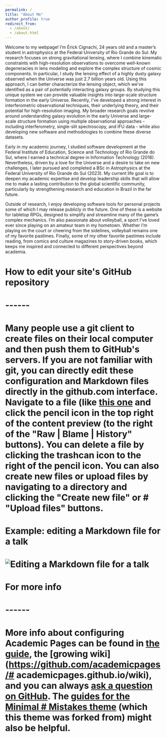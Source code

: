 ```yaml
---
permalink: /
title: "About Me"
author_profile: true
redirect_from: 
  - /about/
  - /about.html
---
```


Welcome to my webpage! I’m Érick Cignachi, 24 years old and a master’s student in astrophysics at the Federal University of Rio Grande do Sul. My research focuses on strong gravitational lensing, where I combine kinematic constraints with high-resolution observations to overcome well-known degeneracies in lens modeling and explore the complex structure of cosmic components. In particular, I study the lensing effect of a highly dusty galaxy observed when the Universe was just 2.7 billion years old. Using this approach, I can better characterize the lensing object, which we’ve identified as a pair of potentially interacting galaxy groups. By studying this unique system we can provide valuable insights into large-scale structure formation in the early Universe. Recently, I’ve developed a strong interest in interferometric observational techniques, their underlying theory, and their potential for high-resolution imaging. My broader research goals revolve around understanding galaxy evolution in the early Universe and large-scale structure formation using multiple observational approaches - including interferometry, single-slit spectroscopy, and IFU data - while also developing new software and methodologies to combine these diverse datasets.

Early in my academic journey, I studied software development at the Federal Institute of Education, Science and Technology of Rio Grande do Sul, where I earned a technical degree in Information Technology (2018). Nevertheless, driven by a love for the Universe and a desire to take on new challenges, I later pursued and completed a BSc in Astrophysics at the Federal University of Rio Grande do Sul (2023). My current life goal is to deepen my academic expertise and develop leadership skills that will allow me to make a lasting contribution to the global scientific community, particularly by strengthening research and education in Brazil in the far future.

Outside of research, I enjoy developing software tools for personal projects some of which I may release publicly in the future. One of these is a website for tabletop RPGs, designed to simplify and streamline many of the game’s complex mechanics. I’m also passionate about volleyball, a sport I’ve loved ever since playing on an amateur team in my hometown. Whether I’m playing on the court or cheering from the sidelines, volleyball remains one of my favorite pastimes. Finally, some of my other favorite pastimes include reading, from comics and culture magazines to story-driven books, which keeps me inspired and connected to different perspectives beyond academia.


# How to edit your site's GitHub repository
# ------
# Many people use a git client to create files on their local computer and then push them to GitHub's servers. If you are not familiar with git, you can directly edit these configuration and Markdown files directly in the github.com interface. Navigate to a file (like [this one](https://github.com/academicpages/academicpages.github.io/blob/master/_talks/2012-03-01-talk-1.md) and click the pencil icon in the top right of the content preview (to the right of the "Raw | Blame | History" buttons). You can delete a file by clicking the trashcan icon to the right of the pencil icon. You can also create new files or upload files by navigating to a directory and clicking the "Create new file" or # "Upload files" buttons. 

# Example: editing a Markdown file for a talk
# ![Editing a Markdown file for a talk](/images/editing-talk.png)

# For more info
# ------
# More info about configuring Academic Pages can be found in [the guide](https://academicpages.github.io/markdown/), the [growing wiki](https://github.com/academicpages/# academicpages.github.io/wiki), and you can always [ask a question on GitHub](https://github.com/academicpages/academicpages.github.io/discussions). The [guides for the Minimal # Mistakes theme](https://mmistakes.github.io/minimal-mistakes/docs/configuration/) (which this theme was forked from) might also be helpful.
